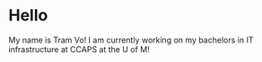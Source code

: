 # Hello
My name is Tram Vo!
I am currently working on my bachelors in IT infrastructure at CCAPS at the U of M!
